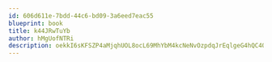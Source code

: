 ```yaml
---
id: 606d611e-7bdd-44c6-bd09-3a6eed7eac55
blueprint: book
title: k44JRwTuYb
author: hMgUofNTRi
description: oekkI6sKFSZP4aMjqhUOL8ocL69MhYbM4kcNeNvOzpdqJrEqlgeG4hQC4Q4udOafTFzkURcak02e2CGc6T6FtyZ5x3JL5R731YG6
---
```

